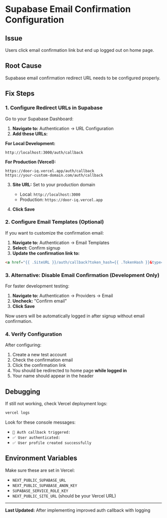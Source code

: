 # Supabase Email Confirmation Configuration

## Issue
Users click email confirmation link but end up logged out on home page.

## Root Cause
Supabase email confirmation redirect URL needs to be configured properly.

## Fix Steps

### 1. Configure Redirect URLs in Supabase

Go to your Supabase Dashboard:

1. **Navigate to:** Authentication → URL Configuration
2. **Add these URLs:**

**For Local Development:**
```
http://localhost:3000/auth/callback
```

**For Production (Vercel):**
```
https://door-iq.vercel.app/auth/callback
https://your-custom-domain.com/auth/callback
```

3. **Site URL:** Set to your production domain
   - Local: `http://localhost:3000`
   - Production: `https://door-iq.vercel.app`

4. **Click Save**

### 2. Configure Email Templates (Optional)

If you want to customize the confirmation email:

1. **Navigate to:** Authentication → Email Templates
2. **Select:** Confirm signup
3. **Update the confirmation link to:**
```html
<a href="{{ .SiteURL }}/auth/callback?token_hash={{ .TokenHash }}&type=signup">Confirm your email</a>
```

### 3. Alternative: Disable Email Confirmation (Development Only)

For faster development testing:

1. **Navigate to:** Authentication → Providers → Email
2. **Uncheck:** "Confirm email"
3. **Click Save**

Now users will be automatically logged in after signup without email confirmation.

### 4. Verify Configuration

After configuring:

1. Create a new test account
2. Check the confirmation email
3. Click the confirmation link
4. You should be redirected to home page **while logged in**
5. Your name should appear in the header

## Debugging

If still not working, check Vercel deployment logs:

```bash
vercel logs
```

Look for these console messages:
- `🔗 Auth callback triggered:`
- `✅ User authenticated:`
- `✅ User profile created successfully`

## Environment Variables

Make sure these are set in Vercel:
- `NEXT_PUBLIC_SUPABASE_URL`
- `NEXT_PUBLIC_SUPABASE_ANON_KEY`
- `SUPABASE_SERVICE_ROLE_KEY`
- `NEXT_PUBLIC_SITE_URL` (should be your Vercel URL)

---

**Last Updated:** After implementing improved auth callback with logging

